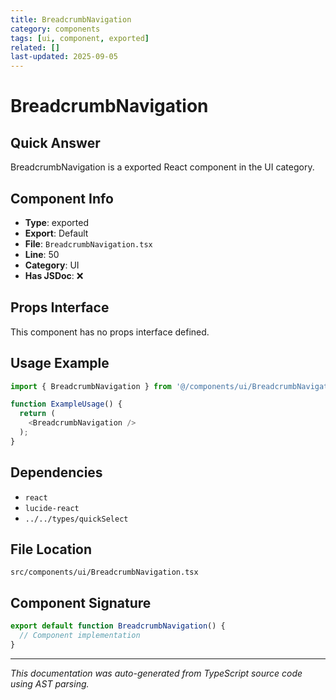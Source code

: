 ```yaml
---
title: BreadcrumbNavigation
category: components
tags: [ui, component, exported]
related: []
last-updated: 2025-09-05
---
```


# BreadcrumbNavigation

## Quick Answer
BreadcrumbNavigation is a exported React component in the UI category.

## Component Info

- **Type**: exported
- **Export**: Default
- **File**: `BreadcrumbNavigation.tsx`
- **Line**: 50
- **Category**: UI
- **Has JSDoc**: ❌

## Props Interface

This component has no props interface defined.

## Usage Example

```typescript
import { BreadcrumbNavigation } from '@/components/ui/BreadcrumbNavigation';

function ExampleUsage() {
  return (
    <BreadcrumbNavigation />
  );
}
```

## Dependencies


- `react`
- `lucide-react`
- `../../types/quickSelect`


## File Location

`src/components/ui/BreadcrumbNavigation.tsx`

## Component Signature

```typescript
export default function BreadcrumbNavigation() { 
  // Component implementation
}
```

---

*This documentation was auto-generated from TypeScript source code using AST parsing.*